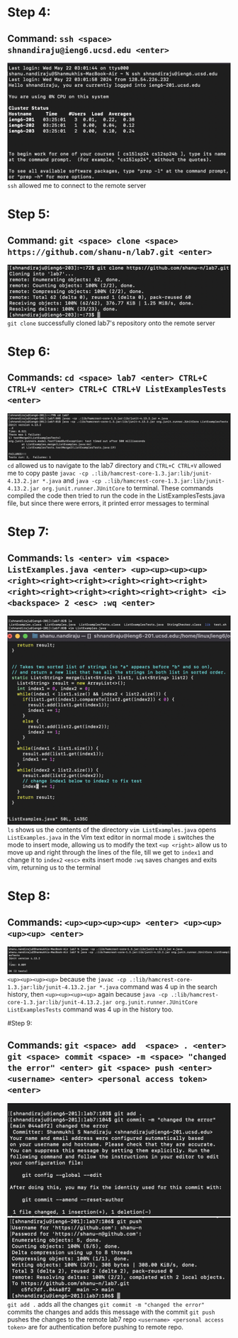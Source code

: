 # Step 4:
## Command: `ssh <space> shnandiraju@ieng6.ucsd.edu <enter>`
![Image](step4.png)
`ssh` allowed me to connect to the remote server

# Step 5:
## Command: `git <space> clone <space> https://github.com/shanu-n/lab7.git <enter>`
![Image](step5.png)
`git clone` successfully cloned lab7's repository onto the remote server

# Step 6:
## Commands: `cd <space> lab7 <enter> CTRL+C CTRL+V <enter> CTRL+C CTRL+V ListExamplesTests <enter>`
![Image](step6.png)
`cd` allowed us to navigate to the lab7 directory and `CTRL+C CTRL+V` allowed me to copy paste `javac -cp .:lib/hamcrest-core-1.3.jar:lib/junit-4.13.2.jar *.java` and `java -cp .:lib/hamcrest-core-1.3.jar:lib/junit-4.13.2.jar org.junit.runner.JUnitCore` to terminal. These commands compiled the code then tried to run the code in the ListExamplesTests.java file, but since there were errors, it printed error messages to terminal

# Step 7:
## Commands: `ls <enter> vim <space> ListExamples.java <enter> <up><up><up><up><right><right><right><right><right><right><right><right><right><right><right><right> <i> <backspace> 2 <esc> :wq <enter>`
![Image](step7-1.png)
![Image](step7-2.png)
`ls` shows us the contents of the directory
`vim ListExamples.java` opens `ListExamples.java` in the Vim text editor in normal mode
`i` switches the mode to insert mode, allowing us to modify the text
`<up <right>` allow us to move up and right through the lines of the file, till we get to `index1` and change it to `index2`
`<esc>` exits insert mode
`:wq` saves changes and exits vim, returning us to the terminal

# Step 8: 
## Commands: `<up><up><up><up> <enter> <up><up><up><up> <enter>`
![Image](step8.png)
`<up><up><up><up>` because the `javac -cp .:lib/hamcrest-core-1.3.jar:lib/junit-4.13.2.jar *.java` command was 4 up in the search history, then `<up><up><up><up>` again because `java -cp .:lib/hamcrest-core-1.3.jar:lib/junit-4.13.2.jar org.junit.runner.JUnitCore ListExamplesTests` command was 4 up in the history too.

#Step 9:
## Commands: `git <space> add  <space> . <enter> git <space> commit <space> -m <space> "changed the error" <enter> git <space> push <enter> <username> <enter> <personal access token> <enter>`
![Image](step9-1.png)
![Image](step9-2.png)
`git add .` adds all the changes
`git commit -m "changed the error"` commits the changes and adds this message with the commit
`git push` pushes the changes to the remote lab7 repo
`<username> <personal access token>` are for authentication before pushing to remote repo.


